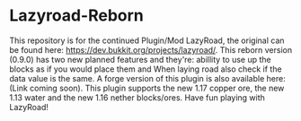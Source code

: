 # Lazyroad-Reborn
This repository is for the continued Plugin/Mod LazyRoad, the original can be found here: https://dev.bukkit.org/projects/lazyroad/. This reborn version (0.9.0) has two new planned features and they're: abillity to use up the blocks as if you would place them and When laying road also check if the data value is the same. A forge version of this plugin is also available here: (Link coming soon). This plugin supports the new 1.17 copper ore, the new 1.13 water and the new 1.16 nether blocks/ores. Have fun playing with LazyRoad!
